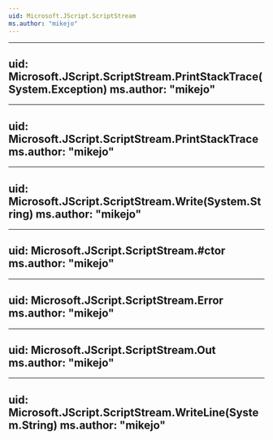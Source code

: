 ```yaml
---
uid: Microsoft.JScript.ScriptStream
ms.author: "mikejo"
---
```


---
uid: Microsoft.JScript.ScriptStream.PrintStackTrace(System.Exception)
ms.author: "mikejo"
---

---
uid: Microsoft.JScript.ScriptStream.PrintStackTrace
ms.author: "mikejo"
---

---
uid: Microsoft.JScript.ScriptStream.Write(System.String)
ms.author: "mikejo"
---

---
uid: Microsoft.JScript.ScriptStream.#ctor
ms.author: "mikejo"
---

---
uid: Microsoft.JScript.ScriptStream.Error
ms.author: "mikejo"
---

---
uid: Microsoft.JScript.ScriptStream.Out
ms.author: "mikejo"
---

---
uid: Microsoft.JScript.ScriptStream.WriteLine(System.String)
ms.author: "mikejo"
---
